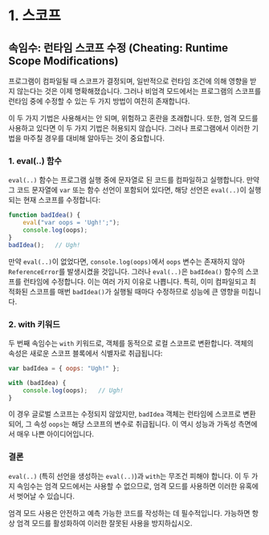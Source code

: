 # 1. 스코프

## 속임수: 런타임 스코프 수정 (Cheating: Runtime Scope Modifications)

프로그램이 컴파일될 때 스코프가 결정되며, 일반적으로 런타임 조건에 의해 영향을 받지 않는다는 것은 이제 명확해졌습니다. 그러나 비엄격 모드에서는 프로그램의 스코프를 런타임 중에 수정할 수 있는 두 가지 방법이 여전히 존재합니다.

이 두 가지 기법은 사용해서는 안 되며, 위험하고 혼란을 초래합니다. 또한, 엄격 모드를 사용하고 있다면 이 두 가지 기법은 허용되지 않습니다. 그러나 프로그램에서 이러한 기법을 마주칠 경우를 대비해 알아두는 것이 중요합니다.

### **1. eval(..) 함수**

`eval(..)` 함수는 프로그램 실행 중에 문자열로 된 코드를 컴파일하고 실행합니다. 만약 그 코드 문자열에 `var` 또는 함수 선언이 포함되어 있다면, 해당 선언은 `eval(..)`이 실행되는 현재 스코프를 수정합니다:

```javascript
function badIdea() {
    eval("var oops = 'Ugh!';");
    console.log(oops);
}
badIdea();   // Ugh!
```

만약 `eval(..)`이 없었다면, `console.log(oops)`에서 `oops` 변수는 존재하지 않아 `ReferenceError`를 발생시켰을 것입니다. 그러나 `eval(..)`은 `badIdea()` 함수의 스코프를 런타임에 수정합니다. 이는 여러 가지 이유로 나쁩니다. 특히, 이미 컴파일되고 최적화된 스코프를 매번 `badIdea()`가 실행될 때마다 수정하므로 성능에 큰 영향을 미칩니다.

### **2. with 키워드**

두 번째 속임수는 `with` 키워드로, 객체를 동적으로 로컬 스코프로 변환합니다. 객체의 속성은 새로운 스코프 블록에서 식별자로 취급됩니다:

```javascript
var badIdea = { oops: "Ugh!" };

with (badIdea) {
    console.log(oops);   // Ugh!
}
```

이 경우 글로벌 스코프는 수정되지 않았지만, `badIdea` 객체는 런타임에 스코프로 변환되어, 그 속성 `oops`는 해당 스코프의 변수로 취급됩니다. 이 역시 성능과 가독성 측면에서 매우 나쁜 아이디어입니다.

### **결론**

`eval(..)` (특히 선언을 생성하는 `eval(..)`)과 `with`는 무조건 피해야 합니다. 이 두 가지 속임수는 엄격 모드에서는 사용할 수 없으므로, 엄격 모드를 사용하면 이러한 유혹에서 벗어날 수 있습니다.

엄격 모드 사용은 안전하고 예측 가능한 코드를 작성하는 데 필수적입니다. 가능하면 항상 엄격 모드를 활성화하여 이러한 잘못된 사용을 방지하십시오.